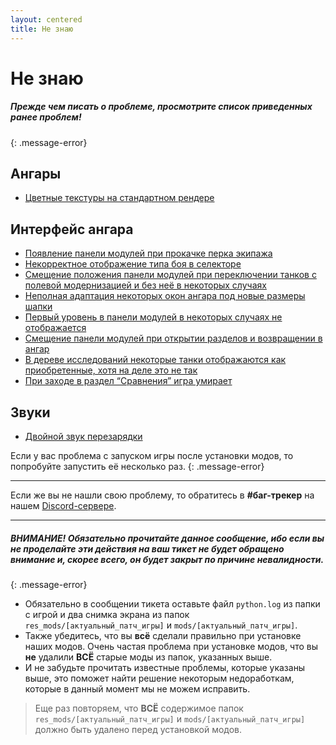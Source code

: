 ```yaml
---
layout: centered
title: Не знаю
---
```


# Не знаю

##### Прежде чем писать о проблеме, просмотрите список приведенных ранее проблем!
{: .message-error}

## Ангары

- [Цветные текстуры на стандартном рендере](/support/lesta/hangars/)

## Интерфейс ангара

- [Появление панели модулей при прокачке перка экипажа](/support/lesta/hangar-ui/)
- [Некорректное отображение типа боя в селекторе](/support/lesta/hangar-ui/)
- [Смещение положения панели модулей при переключении танков с полевой модернизацией и без неё в некоторых случаях](/support/lesta/hangar-ui/)
- [Неполная адаптация некоторых окон ангара под новые размеры шапки](/support/lesta/hangar-ui/)
- [Первый уровень в панели модулей в некоторых случаях не отображается](/support/lesta/hangar-ui/)
- [Смещение панели модулей при открытии разделов и возвращении в ангар](/support/lesta/hangar-ui/)
- [В дереве исследований некоторые танки отображаются как приобретенные, хотя на деле это не так](/support/lesta/hangar-ui/)
- [При заходе в раздел “Сравнения” игра умирает](/support/lesta/hangar-ui/)

## Звуки

- [Двойной звук перезарядки](/support/lesta/sounds/)

Если у вас проблема с запуском игры после установки модов, то попробуйте запустить её несколько раз.
{: .message-error}

---

Если же вы не нашли свою проблему, то обратитесь в **#баг-трекер** на нашем [Discord-сервере](https://discord.gg/36mrMDeFMJ).

---

##### ВНИМАНИЕ! Обязательно прочитайте данное сообщение, ибо если вы __не__ проделайте эти действия на ваш тикет не будет обращено внимание и, скорее всего, он будет закрыт по причине невалидности.
{: .message-error}

- Обязательно в сообщении тикета оставьте файл `python.log` из папки с игрой и два снимка экрана из папок `res_mods/[актуальный_патч_игры]` и `mods/[актуальный_патч_игры]`.
- Также убедитесь, что вы **всё** сделали правильно при установке наших модов. Очень частая проблема при установке модов, что вы **не** удалили **ВСЁ** старые моды из папок, указанных выше.
- И не забудьте прочитать известные проблемы, которые указаны выше, это поможет найти решение некоторым недоработкам, которые в данный момент мы не можем исправить.

<blockquote>
  <p style="margin-bottom: 0px;">
    Еще раз повторяем, что <strong>ВСЁ</strong> содержимое папок <code class="language-plaintext highlighter-rouge">res_mods/[актуальный_патч_игры]</code> и <code class="language-plaintext highlighter-rouge">mods/[актуальный_патч_игры]</code> должно быть удалено перед установкой модов.
  </p>
</blockquote>

